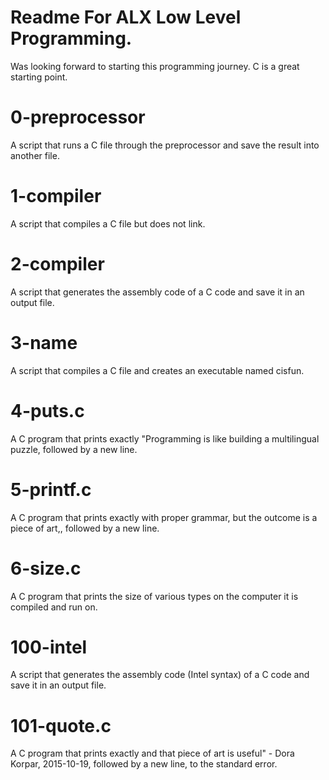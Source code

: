 # Readme For ALX Low Level Programming.
Was looking forward to starting this programming journey.
C is a great starting point.

# 0-preprocessor
A script that runs a C file through the preprocessor and save the result into another file.

# 1-compiler
A script that compiles a C file but does not link.

# 2-compiler
A script that generates the assembly code of a C code and save it in an output file.

# 3-name
A script that compiles a C file and creates an executable named cisfun.

# 4-puts.c
A C program that prints exactly "Programming is like building a multilingual puzzle, followed by a new line.

# 5-printf.c
A C program that prints exactly with proper grammar, but the outcome is a piece of art,, followed by a new line.

# 6-size.c
A C program that prints the size of various types on the computer it is compiled and run on.

# 100-intel
A script that generates the assembly code (Intel syntax) of a C code and save it in an output file.

# 101-quote.c
A C program that prints exactly and that piece of art is useful" - Dora Korpar, 2015-10-19, followed by a new line, to the standard error.
